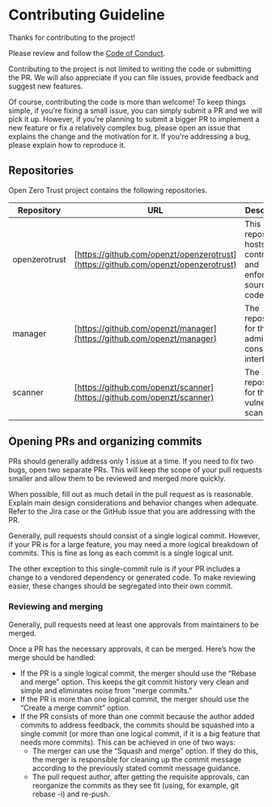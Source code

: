 # Contributing Guideline

Thanks for contributing to the project!

Please review and follow the [Code of Conduct](https://github.com/openzt/openzerotrust/blob/main/CODE_OF_CONDUCT.md).

Contributing to the project is not limited to writing the code or submitting the PR. We will also appreciate if you can file issues, provide feedback and suggest new features.

Of course, contributing the code is more than welcome!  To keep things simple, if you're fixing a small issue, you can simply submit a PR and we will pick it up. However, if you're planning to submit a bigger PR to implement a new feature or fix a relatively complex bug, please open an issue that explains the change and the motivation for it. If you're addressing a bug, please explain how to reproduce it.

## Repositories

Open Zero Trust project contains the following repositories.

Repository | URL | Description
-----------|-----|-------------
openzerotrust | [https://github.com/openzt/openzerotrust](https://github.com/openzt/openzerotrust) | This repository hosts the controller and enforcer source code.
manager | [https://github.com/openzt/manager](https://github.com/openzt/manager) | The repository for the admin console UI interface.
scanner | [https://github.com/openzt/scanner](https://github.com/openzt/scanner) | The repository for the vulnerability scanner.

## Opening PRs and organizing commits

PRs should generally address only 1 issue at a time. If you need to fix two bugs, open two separate PRs. This will keep the scope of your pull requests smaller and allow them to be reviewed and merged more quickly.

When possible, fill out as much detail in the pull request as is reasonable. Explain main design considerations and behavior changes when adequate. Refer to the Jira case or the GitHub issue that you are addressing with the PR.

Generally, pull requests should consist of a single logical commit. However, if your PR is for a large feature, you may need a more logical breakdown of commits. This is fine as long as each commit is a single logical unit.

The other exception to this single-commit rule is if your PR includes a change to a vendored dependency or generated code. To make reviewing easier, these changes should be segregated into their own commit.

### Reviewing and merging

Generally, pull requests need at least one approvals from maintainers to be merged.

Once a PR has the necessary approvals, it can be merged. Here’s how the merge should be handled:
- If the PR is a single logical commit, the merger should use the “Rebase and merge” option. This keeps the git commit history very clean and simple and eliminates noise from "merge commits."
- If the PR is more than one logical commit, the merger should use the “Create a merge commit” option.
- If the PR consists of more than one commit because the author added commits to address feedback, the commits should be squashed into a single commit (or more than one logical commit, if it is a big feature that needs more commits). This can be achieved in one of two ways:
  - The merger can use the “Squash and merge” option. If they do this, the merger is responsible for cleaning up the commit message according to the previously stated commit message guidance.
  - The pull request author, after getting the requisite approvals, can reorganize the commits as they see fit (using, for example, git rebase -i) and re-push.

